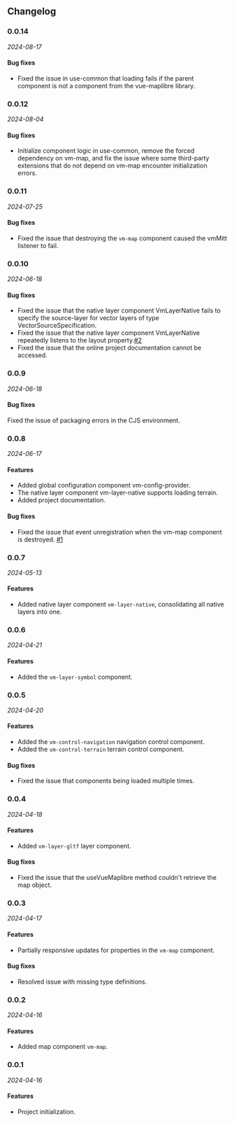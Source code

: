 ## Changelog

### 0.0.14

_2024-08-17_

#### Bug fixes

- Fixed the issue in use-common that loading fails if the parent component is not a component from the vue-maplibre library.

### 0.0.12

_2024-08-04_

#### Bug fixes

- Initialize component logic in use-common, remove the forced dependency on vm-map, and fix the issue where some third-party extensions that do not depend on vm-map encounter initialization errors.

### 0.0.11

_2024-07-25_

#### Bug fixes

- Fixed the issue that destroying the `vm-map` component caused the vmMitt listener to fail.

### 0.0.10

_2024-06-18_

#### Bug fixes

- Fixed the issue that the native layer component VmLayerNative fails to specify the source-layer for vector layers of type VectorSourceSpecification.
- Fixed the issue that the native layer component VmLayerNative repeatedly listens to the layout property.[#2](https://github.com/meteosci/vue-maplibre/issues/2)
- Fixed the issue that the online project documentation cannot be accessed.

### 0.0.9

_2024-06-18_

#### Bug fixes

Fixed the issue of packaging errors in the CJS environment.

### 0.0.8

_2024-06-17_

#### Features

- Added global configuration component vm-config-provider.
- The native layer component vm-layer-native supports loading terrain.
- Added project documentation.

#### Bug fixes

- Fixed the issue that event unregistration when the vm-map component is destroyed. [#1](https://github.com/meteosci/vue-maplibre/issues/1)

### 0.0.7

_2024-05-13_

#### Features

- Added native layer component `vm-layer-native`, consolidating all native layers into one.

### 0.0.6

_2024-04-21_

#### Features

- Added the `vm-layer-symbol` component.

### 0.0.5

_2024-04-20_

#### Features

- Added the `vm-control-navigation` navigation control component.
- Added the `vm-control-terrain` terrain control component.

#### Bug fixes

- Fixed the issue that components being loaded multiple times.

### 0.0.4

_2024-04-18_

#### Features

- Added `vm-layer-gltf` layer component.

#### Bug fixes

- Fixed the issue that the useVueMaplibre method couldn't retrieve the map object.

### 0.0.3

_2024-04-17_

#### Features

- Partially responsive updates for properties in the `vm-map` component.

#### Bug fixes

- Resolved issue with missing type definitions.

### 0.0.2

_2024-04-16_

#### Features

- Added map component `vm-map`.

### 0.0.1

_2024-04-16_

#### Features

- Project initialization.
